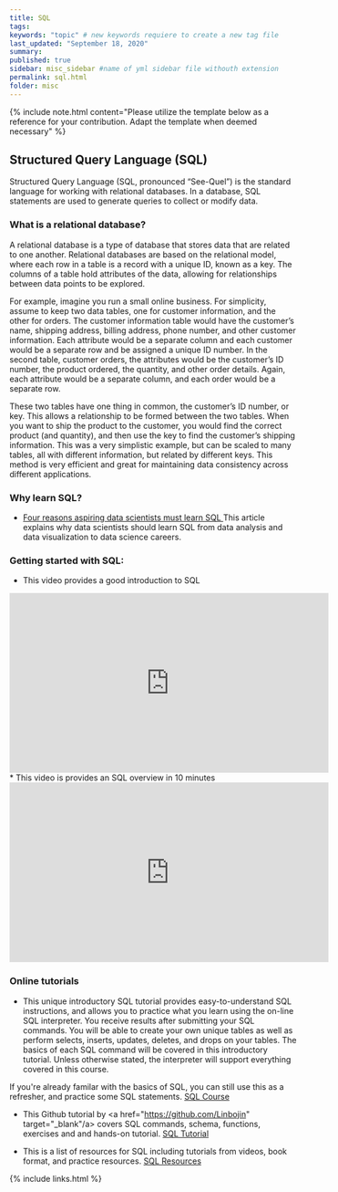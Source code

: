 ```yaml
---
title: SQL
tags:
keywords: "topic" # new keywords requiere to create a new tag file
last_updated: "September 18, 2020"
summary: 
published: true
sidebar: misc_sidebar #name of yml sidebar file withouth extension
permalink: sql.html
folder: misc
---
```



{% include note.html content="Please utilize the template below as a reference for your contribution. Adapt the template when deemed necessary" %}

## Structured Query Language (SQL)

Structured Query Language (SQL, pronounced “See-Quel”) is the standard language for working with relational databases. In a database, SQL statements are used to generate queries to collect or modify data.

### What is a relational database?

A relational database is a type of database that stores data that are related to one another. Relational databases are based on the relational model, where each row in a table is a record with a unique ID, known as a key. The columns of a table hold attributes of the data, allowing for relationships between data points to be explored.

For example, imagine you run a small online business. For simplicity, assume to keep two data tables, one for customer information, and the other for orders. The customer information table would have the customer’s name, shipping address, billing address, phone number, and other customer information. Each attribute would be a separate column and each customer would be a separate row and be assigned a unique ID number. In the second table, customer orders, the attributes would be the customer’s ID number, the product ordered, the quantity, and other order details. Again, each attribute would be a separate column, and each order would be a separate row.

These two tables have one thing in common, the customer’s ID number, or key. This allows a relationship to be formed between the two tables. When you want to ship the product to the customer, you would find the correct product (and quantity), and then use the key to find the customer’s shipping information.
This was a very simplistic example, but can be scaled to many tables, all with different information, but related by different keys. This method is very efficient and great for maintaining data consistency across different applications.

### Why learn SQL?

* <a href="https://learnsql.com/blog/four-reasons-aspiring-data-scientists-must-learn-sql/"  target="_blank">Four reasons aspiring data scientists must learn SQL </a> This article explains why data scientists should learn SQL from data analysis and data visualization to data science careers.




### Getting started with SQL:

* This video provides a good introduction to SQL 
<iframe width="560" height="315" src="https://www.youtube-nocookie.com/embed/IXycPq7MnwE" frameborder="0" allow="accelerometer; autoplay; clipboard-write; encrypted-media; gyroscope; picture-in-picture" allowfullscreen></iframe>
* This video is provides an SQL overview in 10 minutes <iframe width="560" height="315" src="https://www.youtube-nocookie.com/embed/bEtnYWuo2Bw" frameborder="0" allow="accelerometer; autoplay; clipboard-write; encrypted-media; gyroscope; picture-in-picture" allowfullscreen></iframe>

### Online tutorials

* This unique introductory SQL tutorial provides easy-to-understand SQL instructions, and allows you to practice what you learn using the on-line SQL interpreter. You receive results after submitting your SQL commands. You will be able to create your own unique tables as well as perform selects, inserts, updates, deletes, and drops on your tables. The basics of each SQL command will be covered in this introductory tutorial. Unless otherwise stated, the interpreter will support everything covered in this course.

If you're already familar with the basics of SQL, you can still use this as a refresher, and practice some SQL statements.
<a href="http://www.sqlcourse.com/"  target="_blank">SQL Course</a>




* This Github tutorial by <a href="https://github.com/Linbojin" target="_blank"/a> covers SQL commands, schema, functions, exercises and and hands-on tutorial. <a href="https://github.com/linbojin/sql-tutorial"  target="_blank">SQL Tutorial</a>


* This is a list of resources for SQL including tutorials from videos, book format, and practice resources. <a href="https://gist.github.com/momer/19a159ffc336a047b2fa"  target="_blank">SQL Resources</a>

{% include links.html %}
